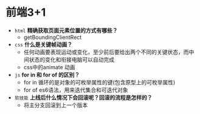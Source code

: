 # 前端3+1
- `html` **精确获取页面元素位置的方式有哪些？**
  - getBoundingClientRect
- `css` **什么是关键帧动画？**
  - 任何动画要表现运动或变化，至少前后要给出两个不同的关键状态，而中间状态的变化和衔接电脑可以自动完成
  - css中的animate 动画
- `js` **for in 和 for of 的区别？**
  - for in 循环的是对象的可枚举属性的键(包含原型上的可枚举属性)
  - for of es6语法，用来迭代集合和可迭代对象
- `软技能` **上线后什么情况下会回滚呢？回滚的流程是怎样的？**
  - 将主分支回滚到上一个版本